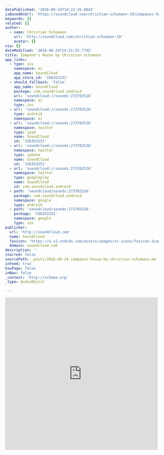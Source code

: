 ```yaml
---
datePublished: '2016-08-24T14:22:35.884Z'
isBasedOnUrl: 'https://soundcloud.com/christian-schumann-19/zampanos-house'
keywords: []
related: []
author:
  - name: Christian Schumann
    url: 'http://soundcloud.com/christian-schumann-19'
    avatar: {}
via: {}
dateModified: '2016-08-24T14:21:55.774Z'
title: Zampanò's House by Christian Schumann
app_links:
  - type: ios
    namespace: ai
    app_name: SoundCloud
    app_store_id: '336353151'
  - should_fallback: 'false'
    app_name: SoundCloud
    package: com.soundcloud.android
    url: 'soundcloud://sounds:273702526'
    namespace: ai
    type: ios
  - url: 'soundcloud://sounds:273702526'
    type: android
    namespace: ai
  - url: 'soundcloud://sounds:273702526'
    namespace: twitter
    type: ipad
    name: SoundCloud
    id: '336353151'
  - url: 'soundcloud://sounds:273702526'
    namespace: twitter
    type: iphone
    name: SoundCloud
    id: '336353151'
  - url: 'soundcloud://sounds:273702526'
    namespace: twitter
    type: googleplay
    name: SoundCloud
    id: com.soundcloud.android
  - path: 'soundcloud/sounds:273702526'
    package: com.soundcloud.android
    namespace: google
    type: android
  - path: 'soundcloud/sounds:273702526'
    package: '336353151'
    namespace: google
    type: ios
publisher:
  url: 'http://soundcloud.com'
  name: SoundCloud
  favicon: 'https://a-v2.sndcdn.com/assets/images/sc-icons/favicon-2cadd14b.ico'
  domain: soundcloud.com
description: ''
starred: false
sourcePath: _posts/2016-08-24-zampanos-house-by-christian-schumann.md
inFeed: true
hasPage: false
inNav: false
_context: 'http://schema.org'
_type: AudioObject

---
```

<iframe src="https://cdn.embedly.com/widgets/media.html?src=https%3A%2F%2Fw.soundcloud.com%2Fplayer%2F%3Fvisual%3Dtrue%26url%3Dhttp%253A%252F%252Fapi.soundcloud.com%252Ftracks%252F273702526%26show_artwork%3Dtrue&amp;url=https%3A%2F%2Fsoundcloud.com%2Fchristian-schumann-19%2Fzampanos-house&amp;image=http%3A%2F%2Fi1.sndcdn.com%2Fartworks-000171480255-cwfhru-t500x500.jpg&amp;key=b7d04c9b404c499eba89ee7072e1c4f7&amp;type=text%2Fhtml&amp;schema=soundcloud" width="500" height="500" scrolling="no" frameborder="0" allowfullscreen="" style=""></iframe>